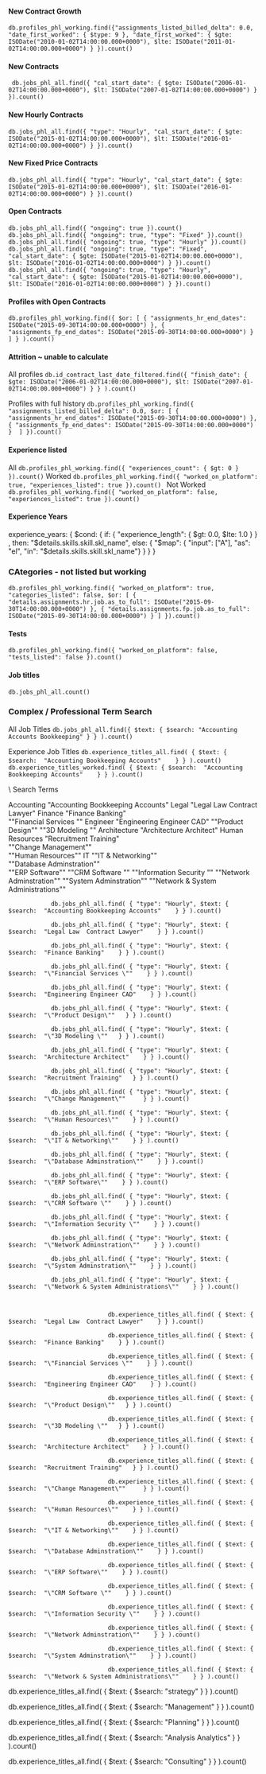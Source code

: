 #### New Contract Growth

` db.profiles_phl_working.find({"assignments_listed_billed_delta": 0.0, "date_first_worked": { $type: 9 }, "date_first_worked": { $gte: ISODate("2010-01-02T14:00:00.000+0000"), $lte: ISODate("2011-01-02T14:00:00.000+0000") } }).count() `

#### New Contracts

` db.jobs_phl_all.find({ "cal_start_date": { $gte: ISODate("2006-01-02T14:00:00.000+0000"), $lt: ISODate("2007-01-02T14:00:00.000+0000") } }).count()`

#### New Hourly Contracts

` db.jobs_phl_all.find({ "type": "Hourly", "cal_start_date": { $gte: ISODate("2015-01-02T14:00:00.000+0000"), $lt: ISODate("2016-01-02T14:00:00.000+0000") } }).count() `

#### New Fixed Price Contracts

` db.jobs_phl_all.find({ "type": "Hourly", "cal_start_date": { $gte: ISODate("2015-01-02T14:00:00.000+0000"), $lt: ISODate("2016-01-02T14:00:00.000+0000") } }).count() `

#### Open Contracts

` db.jobs_phl_all.find({ "ongoing": true }).count() `
` db.jobs_phl_all.find({ "ongoing": true, "type": "Fixed" }).count() `
` db.jobs_phl_all.find({ "ongoing": true, "type": "Hourly" }).count() `
` db.jobs_phl_all.find({ "ongoing": true, "type": "Fixed", "cal_start_date": { $gte: ISODate("2015-01-02T14:00:00.000+0000"), $lt: ISODate("2016-01-02T14:00:00.000+0000") } }).count() `
` db.jobs_phl_all.find({ "ongoing": true, "type": "Hourly", "cal_start_date": { $gte: ISODate("2015-01-02T14:00:00.000+0000"), $lt: ISODate("2016-01-02T14:00:00.000+0000") } }).count() `

#### Profiles with Open Contracts

` db.profiles_phl_working.find({ $or: [ { "assignments_hr_end_dates": ISODate("2015-09-30T14:00:00.000+0000") }, { "assignments_fp_end_dates": ISODate("2015-09-30T14:00:00.000+0000") } ] } ).count() `

#### Attrition ~ unable to calculate

All profiles ` db.id_contract_last_date_filtered.find({ "finish_date": { $gte: ISODate("2006-01-02T14:00:00.000+0000"), $lt: ISODate("2007-01-02T14:00:00.000+0000") } } ).count() `

Profiles with full history ` db.profiles_phl_working.find({ "assignments_listed_billed_delta": 0.0, $or: [ { "assignments_hr_end_dates": ISODate("2015-09-30T14:00:00.000+0000") }, { "assignments_fp_end_dates": ISODate("2015-09-30T14:00:00.000+0000") }  ] }).count() `


#### Experience listed
All ` db.profiles_phl_working.find({ "experiences_count": { $gt: 0 } }).count() `
Worked ` db.profiles_phl_working.find({ "worked_on_platform": true, "experiences_listed": true }).count()  `
Not Worked ` db.profiles_phl_working.find({ "worked_on_platform": false, "experiences_listed": true }).count()  `

#### Experience Years

experience_years: { $cond: { if: { "experience_length": { $gt: 0.0, $lte: 1.0 } } , then: "$details.skills.skill.skl_name", else: { "$map": { "input": ["A"], "as": "el", "in": "$details.skills.skill.skl_name"} } } }

### CAtegories - not listed but working
` db.profiles_phl_working.find({ "worked_on_platform": true, "categories_listed": false, $or: [ { "details.assignments.hr.job.as_to_full": ISODate("2015-09-30T14:00:00.000+0000") }, { "details.assignments.fp.job.as_to_full": ISODate("2015-09-30T14:00:00.000+0000") } ] }).count()  `

#### Tests

`db.profiles_phl_working.find({ "worked_on_platform": false, "tests_listed": false }).count()`

#### Job titles

` db.jobs_phl_all.count() `

### Complex / Professional Term Search

All Job Titles ` db.jobs_phl_all.find({ $text: { $search: "Accounting Accounts Bookkeeping" } } ).count() `

Experience Job Titles ` db.experience_titles_all.find( { $text: { $search:  "Accounting Bookkeeping Accounts"    } } ).count() `
                      ` db.experience_titles_worked.find( { $text: { $search:  "Accounting Bookkeeping Accounts"    } } ).count()`

\\ Search Terms

Accounting	    "Accounting Bookkeeping Accounts"
Legal	          "Legal Law  Contract Lawyer"
Finance	        "Finance Banking"  
                "\"Financial Services \""
Engineer	      "Engineering Engineer CAD"
                "\"Product Design\""
                "\"3D Modeling \""
Architecture    "Architecture Architect"
Human Resources	"Recruitment Training"  
                "\"Change Management\""  
                "\"Human Resources\""
IT	            "\"IT & Networking\""  
                "\"Database Adminstration\""  
                "\"ERP Software\""
                "\"CRM Software \""
                "\"Information Security \""
                "\"Network Adminstration\""
                "\"System Adminstration\""
                "\"Network & System Administrations\""

                db.jobs_phl_all.find( { "type": "Hourly", $text: { $search:  "Accounting Bookkeeping Accounts"    } } ).count()

                db.jobs_phl_all.find( { "type": "Hourly", $text: { $search:  "Legal Law  Contract Lawyer"    } } ).count()

                db.jobs_phl_all.find( { "type": "Hourly", $text: { $search:  "Finance Banking"    } } ).count()

                db.jobs_phl_all.find( { "type": "Hourly", $text: { $search:  "\"Financial Services \""    } } ).count()

                db.jobs_phl_all.find( { "type": "Hourly", $text: { $search:  "Engineering Engineer CAD"    } } ).count()

                db.jobs_phl_all.find( { "type": "Hourly", $text: { $search:  "\"Product Design\""   } } ).count()

                db.jobs_phl_all.find( { "type": "Hourly", $text: { $search:  "\"3D Modeling \""   } } ).count()

                db.jobs_phl_all.find( { "type": "Hourly", $text: { $search:  "Architecture Architect"    } } ).count()

                db.jobs_phl_all.find( { "type": "Hourly", $text: { $search:  "Recruitment Training"   } } ).count()

                db.jobs_phl_all.find( { "type": "Hourly", $text: { $search:  "\"Change Management\""     } } ).count()

                db.jobs_phl_all.find( { "type": "Hourly", $text: { $search:  "\"Human Resources\""    } } ).count()

                db.jobs_phl_all.find( { "type": "Hourly", $text: { $search:  "\"IT & Networking\""    } } ).count()

                db.jobs_phl_all.find( { "type": "Hourly", $text: { $search:  "\"Database Adminstration\""    } } ).count()

                db.jobs_phl_all.find( { "type": "Hourly", $text: { $search:  "\"ERP Software\""    } } ).count()

                db.jobs_phl_all.find( { "type": "Hourly", $text: { $search:  "\"CRM Software \""    } } ).count()

                db.jobs_phl_all.find( { "type": "Hourly", $text: { $search:  "\"Information Security \""    } } ).count()

                db.jobs_phl_all.find( { "type": "Hourly", $text: { $search:  "\"Network Adminstration\""    } } ).count()

                db.jobs_phl_all.find( { "type": "Hourly", $text: { $search:  "\"System Adminstration\""    } } ).count()

                db.jobs_phl_all.find( { "type": "Hourly", $text: { $search:  "\"Network & System Administrations\""    } } ).count()



                                db.experience_titles_all.find( { $text: { $search:  "Legal Law  Contract Lawyer"    } } ).count()

                                db.experience_titles_all.find( { $text: { $search:  "Finance Banking"    } } ).count()

                                db.experience_titles_all.find( { $text: { $search:  "\"Financial Services \""    } } ).count()

                                db.experience_titles_all.find( { $text: { $search:  "Engineering Engineer CAD"    } } ).count()

                                db.experience_titles_all.find( { $text: { $search:  "\"Product Design\""   } } ).count()

                                db.experience_titles_all.find( { $text: { $search:  "\"3D Modeling \""   } } ).count()

                                db.experience_titles_all.find( { $text: { $search:  "Architecture Architect"    } } ).count()

                                db.experience_titles_all.find( { $text: { $search:  "Recruitment Training"   } } ).count()

                                db.experience_titles_all.find( { $text: { $search:  "\"Change Management\""     } } ).count()

                                db.experience_titles_all.find( { $text: { $search:  "\"Human Resources\""    } } ).count()

                                db.experience_titles_all.find( { $text: { $search:  "\"IT & Networking\""    } } ).count()

                                db.experience_titles_all.find( { $text: { $search:  "\"Database Adminstration\""    } } ).count()

                                db.experience_titles_all.find( { $text: { $search:  "\"ERP Software\""    } } ).count()

                                db.experience_titles_all.find( { $text: { $search:  "\"CRM Software \""    } } ).count()

                                db.experience_titles_all.find( { $text: { $search:  "\"Information Security \""    } } ).count()

                                db.experience_titles_all.find( { $text: { $search:  "\"Network Adminstration\""    } } ).count()

                                db.experience_titles_all.find( { $text: { $search:  "\"System Adminstration\""    } } ).count()

                                db.experience_titles_all.find( { $text: { $search:  "\"Network & System Administrations\""    } } ).count()

db.experience_titles_all.find( { $text: { $search:  "strategy"    } } ).count()

db.experience_titles_all.find( { $text: { $search:  "Management"    } } ).count()

db.experience_titles_all.find( { $text: { $search:  "Planning"    } } ).count()

db.experience_titles_all.find( { $text: { $search:  "Analysis Analytics"    } } ).count()

db.experience_titles_all.find( { $text: { $search:  "Consulting"   } } ).count()
